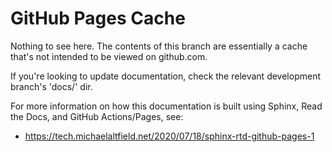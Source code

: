 # GitHub Pages Cache
  
Nothing to see here. The contents of this branch are essentially a cache that's not intended to be viewed on github.com.
  
  
If you're looking to update documentation, check the relevant development branch's 'docs/' dir.
  
For more information on how this documentation is built using Sphinx, Read the Docs, and GitHub Actions/Pages, see:
  
 * https://tech.michaelaltfield.net/2020/07/18/sphinx-rtd-github-pages-1
